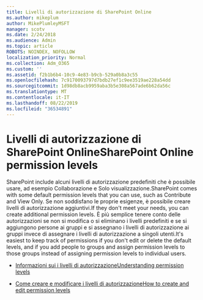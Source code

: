 ```yaml
---
title: Livelli di autorizzazione di SharePoint Online
ms.author: mikeplum
author: MikePlumleyMSFT
manager: scotv
ms.date: 2/24/2018
ms.audience: Admin
ms.topic: article
ROBOTS: NOINDEX, NOFOLLOW
localization_priority: Normal
ms.collection: Adm_O365
ms.custom: ''
ms.assetid: f2b1b6b4-10c9-4e83-b9cb-529a0b8a3c55
ms.openlocfilehash: 7c9170093797d7bdb27ef1c9ee3519ae228a54dd
ms.sourcegitcommit: 1d98db8acb9959aba3b5e308a567ade6b62da56c
ms.translationtype: MT
ms.contentlocale: it-IT
ms.lasthandoff: 08/22/2019
ms.locfileid: "36534891"
---
```

# <a name="sharepoint-online-permission-levels"></a><span data-ttu-id="3d1d0-102">Livelli di autorizzazione di SharePoint Online</span><span class="sxs-lookup"><span data-stu-id="3d1d0-102">SharePoint Online permission levels</span></span>

<span data-ttu-id="3d1d0-103">SharePoint include alcuni livelli di autorizzazione predefiniti che è possibile usare, ad esempio Collaborazione e Solo visualizzazione.</span><span class="sxs-lookup"><span data-stu-id="3d1d0-103">SharePoint comes with some default permission levels that you can use, such as Contribute and View Only.</span></span> <span data-ttu-id="3d1d0-104">Se non soddisfano le proprie esigenze, è possibile creare livelli di autorizzazione aggiuntivi.</span><span class="sxs-lookup"><span data-stu-id="3d1d0-104">If they don't meet your needs, you can create additional permission levels.</span></span> <span data-ttu-id="3d1d0-105">È più semplice tenere conto delle autorizzazioni se non si modifica o si eliminano i livelli predefiniti e se si aggiungono persone ai gruppi e si assegnano i livelli di autorizzazione ai gruppi invece di assegnare i livelli di autorizzazione a singoli utenti.</span><span class="sxs-lookup"><span data-stu-id="3d1d0-105">It's easiest to keep track of permissions if you don't edit or delete the default levels, and if you add people to groups and assign permission levels to those groups instead of assigning permission levels to individual users.</span></span>
  
- [<span data-ttu-id="3d1d0-106">Informazioni sui i livelli di autorizzazione</span><span class="sxs-lookup"><span data-stu-id="3d1d0-106">Understanding permission levels</span></span>](https://go.microsoft.com/fwlink/?linkid=867071)
    
- [<span data-ttu-id="3d1d0-107">Come creare e modificare i livelli di autorizzazione</span><span class="sxs-lookup"><span data-stu-id="3d1d0-107">How to create and edit permission levels</span></span>](https://go.microsoft.com/fwlink/?linkid=867072)
    

